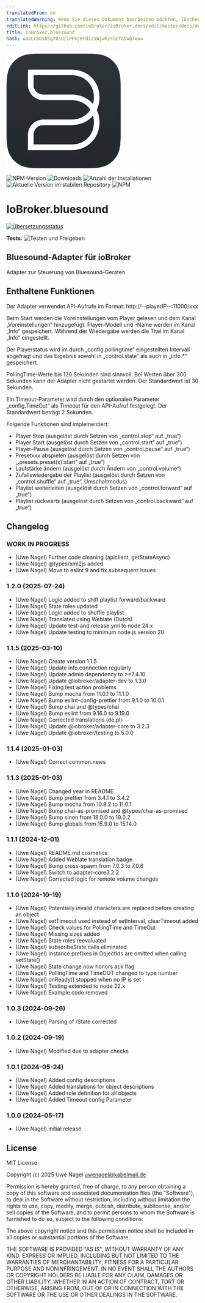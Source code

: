 ```yaml
---
translatedFrom: en
translatedWarning: Wenn Sie dieses Dokument bearbeiten möchten, löschen Sie bitte das Feld "translationsFrom". Andernfalls wird dieses Dokument automatisch erneut übersetzt
editLink: https://github.com/ioBroker/ioBroker.docs/edit/master/docs/de/adapterref/iobroker.bluesound/README.md
title: ioBroker.bluesound
hash: waoLcBOsb5gz0sO/1PPmjKFdIZ1WjwR/sSEfaDwQ7ww=
---
```

![Logo](../../../en/adapterref/iobroker.bluesound/admin/bluesound.png)

![NPM-Version](https://img.shields.io/npm/v/iobroker.bluesound.svg)
![Downloads](https://img.shields.io/npm/dm/iobroker.bluesound.svg)
![Anzahl der Installationen](https://iobroker.live/badges/bluesound-installed.svg)
![Aktuelle Version im stabilen Repository](https://iobroker.live/badges/bluesound-stable.svg)
![NPM](https://nodei.co/npm/iobroker.bluesound.png?downloads=true)

# IoBroker.bluesound
[![Übersetzungsstatus](https://weblate.iobroker.net/widgets/adapters/-/bluesound/svg-badge.svg)](https://weblate.iobroker.net/engage/adapters/?utm_source=widget)

**Tests:** ![Testen und Freigeben](https://github.com/Uwe1958/ioBroker.bluesound/workflows/Test%20and%20Release/badge.svg)

## Bluesound-Adapter für ioBroker
Adapter zur Steuerung von Bluesound-Geräten

## Enthaltene Funktionen
Der Adapter verwendet API-Aufrufe im Format: http://--playerIP--:11000/xxx

Beim Start werden die Voreinstellungen vom Player gelesen und dem Kanal „Voreinstellungen“ hinzugefügt.
Player-Modell und -Name werden im Kanal „Info“ gespeichert.
Während der Wiedergabe werden die Titel im Kanal „Info“ eingestellt.

Der Playerstatus wird im durch „config.pollingtime“ eingestellten Intervall abgefragt und das Ergebnis sowohl in „control.state“ als auch in „info.\*“ gespeichert.

PollingTime-Werte bis 120 Sekunden sind sinnvoll. Bei Werten über 300 Sekunden kann der Adapter nicht gestartet werden. Der Standardwert ist 30 Sekunden.

Ein Timeout-Parameter wird durch den optionalen Parameter „config.TimeOut“ als Timeout für den API-Aufruf festgelegt. Der Standardwert beträgt 2 Sekunden.

Folgende Funktionen sind implementiert:

- Player Stop (ausgelöst durch Setzen von „control.stop“ auf „true“)
- Player Start (ausgelöst durch Setzen von „control.start“ auf „true“)
- Player-Pause (ausgelöst durch Setzen von „control.pause“ auf „true“)
- Presetxxx abspielen (ausgelöst durch Setzen von „.presets.preset(x).start“ auf „true“)
- Lautstärke ändern (ausgelöst durch Ändern von „control.volume“)
- Zufallswiedergabe der Playlist (ausgelöst durch Setzen von „control.shuffle“ auf „true“, Umschaltmodus)
- Playlist weiterleiten (ausgelöst durch Setzen von „control.forward“ auf „true“)
- Playlist rückwärts (ausgelöst durch Setzen von „control.backward“ auf „true“)

## Changelog

### **WORK IN PROGRESS**

- (Uwe Nagel) Further code cleaning (apiclient, getStateAsync)
- (Uwe Nagel) @types/xml2js added
- (Uwe Nagel) Move to eslint 9 and fix subsequent issues

### 1.2.0 (2025-07-24)

- (Uwe Nagel) Logic added to shift playlist forward/backward
- (Uwe Nagel) State roles updated
- (Uwe Nagel) Logic added to shuffle playlist
- (Uwe Nagel) Translated using Weblate (Dutch)
- (Uwe Nagel) Update test-and.release.yml to node 24.x
- (Uwe Nagel) Update testing to minimum node.js version 20

### 1.1.5 (2025-03-10)

- (Uwe Nagel) Create version 1.1.5
- (Uwe Nagel) Update info.connection regularly
- (Uwe Nagel) Update admin dependency to >=7.4.10
- (Uwe Nagel) Update @iobroker/adapter-dev to 1.3.0
- (Uwe Nagel) Fixing test action problems
- (Uwe Nagel) Bump mocha from 11.0.1 to 11.1.0
- (Uwe Nagel) Bump eslint-config-prettier from 9.1.0 to 10.0.1
- (Uwe Nagel) Bump chai and @types/chai
- (Uwe Nagel) Bump eslint from 9.16.0 to 9.19.0
- (Uwe Nagel) Corrected translations (de,pl)
- (Uwe Nagel) Update @iobroker/adapter-core to 3.2.3
- (Uwe Nagel) Update @iobroker/testing to 5.0.0

### 1.1.4 (2025-01-03)

- (Uwe Nagel) Correct common.news

### 1.1.3 (2025-01-03)

- (Uwe Nagel) Changed year in README
- (Uwe Nagel) Bump prettier from 3.4.1 to 3.4.2
- (Uwe Nagel) Bump mocha from 10.8.2 to 11.0.1
- (Uwe Nagel) Bump chai-as-promised and @types/chai-as-promised
- (Uwe Nagel) Bump sinon from 18.0.0 to 19.0.2
- (Uwe Nagel) Bump globals from 15.9.0 to 15.14.0

### 1.1.1 (2024-12-01)

- (Uwe Nagel) README.md cosmetics
- (Uwe Nagel) Added Weblate translation badge
- (Uwe Nagel) Bump cross-spawn from 7.0.3 to 7.0.6
- (Uwe Nagel) Switch to adapter-core3.2.2
- (Uwe Nagel) Corrected logic for remote volume changes

### 1.1.0 (2024-10-19)

- (Uwe Nagel) Potentially invalid characters are replaced before creating an object
- (Uwe Nagel) setTimeout used instead of setInterval, clearTimeout added
- (Uwe Nagel) Check values for PollingTime and TimeOut
- (Uwe Nagel) Missing sizes added
- (Uwe Nagel) State roles reevaluated
- (Uwe Nagel) subscribeState calls eliminated
- (Uwe Nagel) Instance prefixes in ObjectIds are omitted when calling setState()
- (Uwe Nagel) State change now honors ack flag
- (Uwe Nagel) PollingTime and TimeOUT changed to type number
- (Uwe Nagel) onReady() stopped when no IP is set
- (Uwe Nagel) Testing extended to node 22.x
- (Uwe Nagel) Example code removed

### 1.0.3 (2024-09-26)

- (Uwe Nagel) Parsing of /State corrected

### 1.0.2 (2024-09-19)

- (Uwe Nagel) Modified due to adapter checks

### 1.0.1 (2024-05-24)

- (Uwe Nagel) Added config descriptions
- (Uwe Nagel) Added translations for object descriptions
- (Uwe Nagel) Added role definition for all objects
- (Uwe Nagel) Added Timeout config Parameter

### 1.0.0 (2024-05-17)

- (Uwe Nagel) initial release

## License

MIT License

Copyright (c) 2025 Uwe Nagel <uwenagel@kabelmail.de>

Permission is hereby granted, free of charge, to any person obtaining a copy
of this software and associated documentation files (the "Software"), to deal
in the Software without restriction, including without limitation the rights
to use, copy, modify, merge, publish, distribute, sublicense, and/or sell
copies of the Software, and to permit persons to whom the Software is
furnished to do so, subject to the following conditions:

The above copyright notice and this permission notice shall be included in all
copies or substantial portions of the Software.

THE SOFTWARE IS PROVIDED "AS IS", WITHOUT WARRANTY OF ANY KIND, EXPRESS OR
IMPLIED, INCLUDING BUT NOT LIMITED TO THE WARRANTIES OF MERCHANTABILITY,
FITNESS FOR A PARTICULAR PURPOSE AND NONINFRINGEMENT. IN NO EVENT SHALL THE
AUTHORS OR COPYRIGHT HOLDERS BE LIABLE FOR ANY CLAIM, DAMAGES OR OTHER
LIABILITY, WHETHER IN AN ACTION OF CONTRACT, TORT OR OTHERWISE, ARISING FROM,
OUT OF OR IN CONNECTION WITH THE SOFTWARE OR THE USE OR OTHER DEALINGS IN THE
SOFTWARE.